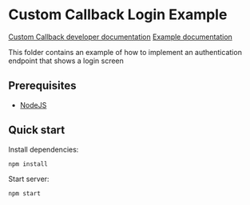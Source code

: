 # Custom Callback Login Example

[Custom Callback developer documentation](https://developer.helpscout.com/docs-api/restricted-docs/#custom-callback)
[Example documentation](https://developer.helpscout.com/docs-api/restricted-docs/examples/#show-login-screen-when-signing-in)

This folder contains an example of how to implement an authentication endpoint that shows a login screen

## Prerequisites

* [NodeJS](https://nodejs.org/)

## Quick start

Install dependencies:

```
npm install
```

Start server:

```
npm start
```
